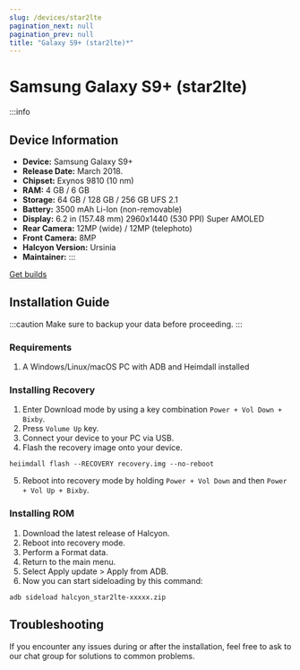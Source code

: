 ```yaml
---
slug: /devices/star2lte
pagination_next: null
pagination_prev: null
title: "Galaxy S9+ (star2lte)*"
---
```


# Samsung Galaxy S9+ (star2lte)
:::info
## Device Information

- **Device:** Samsung Galaxy S9+
- **Release Date:** March 2018.
- **Chipset:** 	Exynos 9810 (10 nm)
- **RAM:** 4  GB / 6 GB
- **Storage:** 64 GB / 128 GB / 256 GB UFS 2.1
- **Battery:** 3500 mAh Li-Ion (non-removable)
- **Display:** 6.2 in (157.48 mm) 2960x1440 (530 PPI) Super AMOLED
- **Rear Camera:** 12MP (wide) / 12MP (telephoto)
- **Front Camera:** 8MP
- **Halcyon Version:** Ursinia
- **Maintainer:** 
:::

<a href="https://www.pling.com/p/2058150/" class="button button--primary">Get builds</a>

## Installation Guide
:::caution
Make sure to backup your data before proceeding.
:::

### Requirements
1. A Windows/Linux/macOS PC with ADB and Heimdall installed

### Installing Recovery
1. Enter Download mode by using a key combination `Power + Vol Down + Bixby`.
2. Press `Volume Up` key.
3. Connect your device to your PC via USB.
4. Flash the recovery image onto your device.
```
heiimdall flash --RECOVERY recovery.img --no-reboot
```
5. Reboot into recovery mode by holding `Power + Vol Down` and then `Power + Vol Up + Bixby`.

### Installing ROM
1. Download the latest release of Halcyon.
2. Reboot into recovery mode.
3. Perform a Format data.
4. Return to the main menu.
5. Select Apply update > Apply from ADB.
6. Now you can start sideloading by this command:
```
adb sideload halcyon_star2lte-xxxxx.zip
```

## Troubleshooting

If you encounter any issues during or after the installation, feel free to ask to our chat group for solutions to common problems.